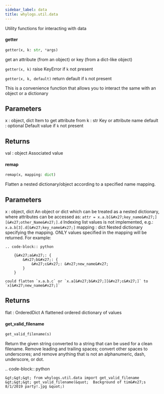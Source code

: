 ```yaml
---
sidebar_label: data
title: whylogs.util.data
---
```


Utility functions for interacting with data

#### getter

```python
getter(x, k: str, *args)
```

get an attribute (from an object) or key (from a dict-like object)

`getter(x, k)` raise KeyError if `k` not present

`getter(x, k, default)` return default if `k` not present

This is a convenience function that allows you to interact the same with
an object or a dictionary

Parameters
----------
x : object, dict
    Item to get attribute from
k : str
    Key or attribute name
default : optional
    Default value if `k` not present

Returns
-------
val : object
    Associated value

#### remap

```python
remap(x, mapping: dict)
```

Flatten a nested dictionary/object according to a specified name mapping.

Parameters
----------
x : object, dict
    An object or dict which can be treated as a nested dictionary, where
    attributes can be accessed as:
        `attr = x.a.b[&#x27;key_name&#x27;][&#x27;other_Name&#x27;].d`
    Indexing list values is not implemented, e.g.:
        `x.a.b[3].d[&#x27;key_name&#x27;]`
mapping : dict
    Nested dictionary specifying the mapping.  ONLY values specified in the
    mapping will be returned.
    For example:

    .. code-block:: python

        {&#x27;a&#x27;: {
            &#x27;b&#x27;: {
                &#x27;c&#x27;: &#x27;new_name&#x27;
            }
        }

    could flatten `x.a.b.c` or `x.a[&#x27;b&#x27;][&#x27;c&#x27;]` to `x[&#x27;new_name&#x27;]`

Returns
-------
flat : OrderedDict
    A flattened ordered dictionary of values

#### get\_valid\_filename

```python
get_valid_filename(s)
```

Return the given string converted to a string that can be used for a clean
filename. Remove leading and trailing spaces; convert other spaces to
underscores; and remove anything that is not an alphanumeric, dash,
underscore, or dot.

.. code-block:: python

    &gt;&gt;&gt; from whylogs.util.data import get_valid_filename
    &gt;&gt;&gt; get_valid_filename(&quot;  Background of tim&#x27;s 8/1/2019 party!.jpg &quot;)

